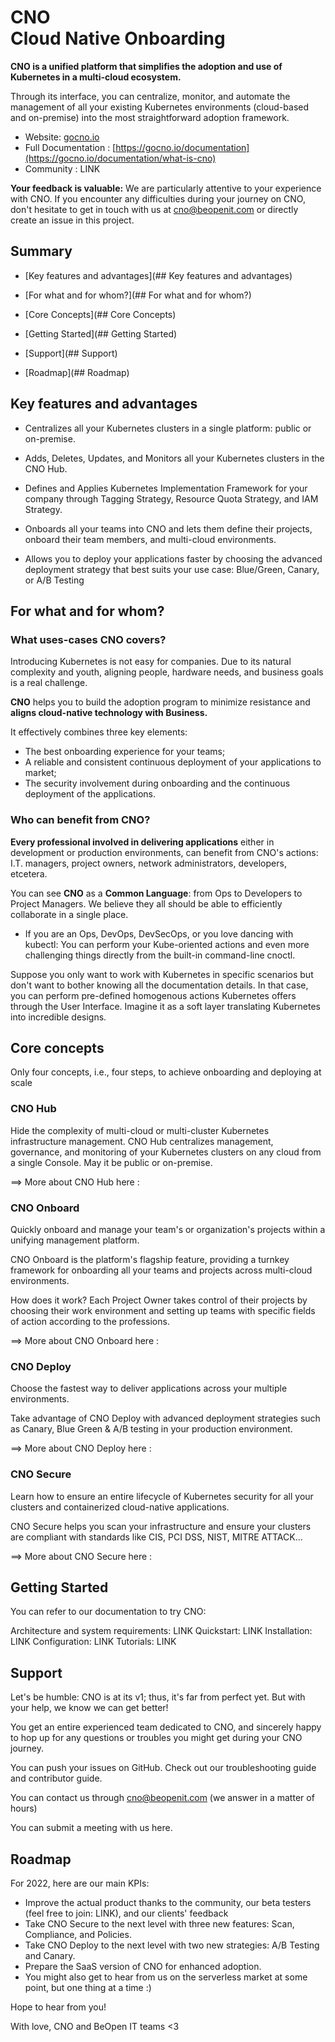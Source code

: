  # CNO<br/>Cloud Native Onboarding

 **CNO is a unified platform that simplifies the adoption and use of Kubernetes in a multi-cloud ecosystem.**

Through its interface, you can centralize, monitor, and automate the management of all your existing Kubernetes environments (cloud-based and on-premise) into the most straightforward adoption framework.

-   Website: [gocno.io](http://www.gocno.io)
-   Full Documentation : [https://gocno.io/documentation](https://gocno.io/documentation/what-is-cno)
-   Community : LINK

**Your feedback is valuable:** We are particularly attentive to your experience with CNO. 
If you encounter any difficulties during your journey on CNO, don't hesitate to get in touch with us at [cno@beopenit.com](mailto:cno@beopenit.com) or directly create an issue in this project.

## Summary
* [Key features and advantages](## Key features and advantages)

* [For what and for whom?](## For what and for whom?)

* [Core Concepts](## Core Concepts)

* [Getting Started](## Getting Started)

* [Support](## Support)

* [Roadmap](## Roadmap)


## Key features and advantages

-   Centralizes all your Kubernetes clusters in a single platform: public or on-premise.

-   Adds, Deletes, Updates, and Monitors all your Kubernetes clusters in the CNO Hub.

-   Defines and Applies Kubernetes Implementation Framework for your company through Tagging Strategy, Resource Quota Strategy, and IAM Strategy.

- Onboards all your teams into CNO and lets them define their projects, onboard their team members, and multi-cloud environments.

-  Allows you to deploy your applications faster by choosing the advanced deployment strategy that best suits your use case: Blue/Green, Canary, or A/B Testing

## For what and for whom?
### What uses-cases CNO covers?

Introducing Kubernetes is not easy for companies. Due to its natural complexity and youth, aligning people, hardware needs, and business goals is a real challenge.

**CNO** helps you to build the adoption program to minimize resistance and **aligns cloud-native technology with Business.**

It effectively combines three key elements: 
- The best onboarding experience for your teams; 
- A reliable and consistent continuous deployment of your applications to market;
- The security involvement during onboarding and the continuous deployment of the applications.

### Who can benefit from CNO?

**Every professional involved in delivering applications**  either in development or production environments, can benefit from CNO's actions: I.T. managers, project owners, network administrators, developers, etcetera.

You can see  **CNO**  as a  **Common Language**: from Ops to Developers to Project Managers. We believe they all should be able to efficiently collaborate in a single place.

-   If you are an Ops, DevOps, DevSecOps, or you love dancing with kubectl: You can perform your Kube-oriented actions and even more challenging things directly from the built-in command-line cnoctl.
    
Suppose you only want to work with Kubernetes in specific scenarios but don't want to bother knowing all the documentation details. In that case, you can perform pre-defined homogenous actions Kubernetes offers through the User Interface. Imagine it as a soft layer translating Kubernetes into incredible designs.
 
## Core concepts

Only four concepts, i.e., four steps, to achieve onboarding and deploying at scale

### CNO Hub

Hide the complexity of multi-cloud or multi-cluster Kubernetes infrastructure management.
CNO Hub centralizes management, governance, and monitoring of your Kubernetes clusters on any cloud from a single Console. 
May it be public or on-premise.

 ==> More about CNO Hub here : 

### CNO Onboard

Quickly onboard and manage your team's or organization's projects within a unifying management platform.

CNO Onboard is the platform's flagship feature, providing a turnkey framework for onboarding all your teams and projects across multi-cloud environments. 

How does it work? Each Project Owner takes control of their projects by choosing their work environment and setting up teams with specific fields of action according to the professions.

 ==> More about CNO Onboard here : 

### CNO Deploy

Choose the fastest way to deliver applications across your multiple environments.

Take advantage of CNO Deploy with advanced deployment strategies such as Canary, Blue Green & A/B testing in your production environment.

 ==> More about CNO Deploy here : 

### CNO Secure

Learn how to ensure an entire lifecycle of Kubernetes security for all your clusters and containerized cloud-native applications.

CNO Secure helps you scan your infrastructure and ensure your clusters are compliant with standards like CIS, PCI DSS, NIST, MITRE ATTACK…

 ==> More about CNO Secure here : 

## Getting Started

You can refer to our documentation to try CNO:

Architecture and system requirements: LINK
Quickstart: LINK
Installation: LINK
Configuration: LINK
Tutorials: LINK

## Support

Let's be humble: CNO is at its v1; thus, it's far from perfect yet. But with your help, we know we can get better! 

You get an entire experienced team dedicated to CNO, and sincerely happy to hop up for any questions or troubles you might get during your CNO journey.

You can push your issues on GitHub. 
Check out our troubleshooting guide and contributor guide.

You can contact us through cno@beopenit.com (we answer in a matter of hours)

You can submit a meeting with us here.

## Roadmap

For 2022, here are our main KPIs:
- Improve the actual product thanks to the community, our beta testers (feel free to join: LINK), and our clients' feedback
- Take CNO Secure to the next level with three new features: Scan, Compliance, and Policies.
- Take CNO Deploy to the next level with two new strategies: A/B Testing and Canary.
- Prepare the SaaS version of CNO for enhanced adoption.
- You might also get to hear from us on the serverless market at some point, but one thing at a time :) 

Hope to hear from you! 

With love,
CNO and BeOpen IT teams <3 
